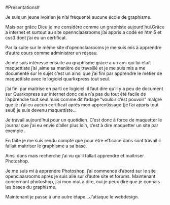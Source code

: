 
#Présentations#


Je suis un jeune ivoirien je n’ai fréquenté aucune école de graphisme.


 Mais par grâce Dieu je me considère comme un graphiste aujourd’hui.Grâce a internet  et  surtout au site  opennclaasrooms j’ai appris a codé en html5 et css3 dont j’ai eu un certificat.
 
 

 Par la suite sur le même site d’opennclaarooms je me suis mis à apprendre  d’autre cours comme administrer un réseau.
 
 
 Je me suis intéressé ensuite au graphisme grâce a un ami qui lui était maquettiste j’ai ,aime sa manière de travaillé et je me suis mis a me documenté sur le sujet  c’est un ainsi que j’ai fini par apprendre le métier de maquettiste avec le logiciel quarkxpress tout seul.

 j’ai fini par maitrise en parti ce logiciel .il faut dire qu’il y a peu de document sur Quarkxpress sur internet donc cela n’a pas du tout été facile de l’apprendre tout seul  mais comme dit l’adage “vouloir c’est pouvoir” malgré que je n’ai eu aucun certificat après mon apprentissage  (je l’ai appris tout seul) je suis devenu maquettiste...
 
 Je travail aujourd’hui pour un quotidien. 
 C’est donc à force de maquetter le journal que j’ai eu envie d’aller plus loin, c’est à dire maquetter un site par exemple .
 
 
En faite je me suis rendu compte que pour être efficace dans sont travail il fallait maitriser le graphisme a sa base.


 Ainsi dans mais recherche j’ai vu qu’il fallait apprendre et maitriser Photoshop.
 
 Je me suis mi à apprendre Photoshop, j’ai commencé d’abord sur le site openclaasrooms après je suis allé sur d’autre site et forums. Maintenant concernant photoshop, j’ai mon mot à dire, oui je peux dire que je connais les bases du graphisme. 
 
 Maintenant je passe à une autre étape...J’attaque le webdesign.
